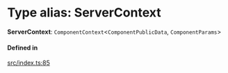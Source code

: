 # Type alias: ServerContext

 **ServerContext**: `ComponentContext`<`ComponentPublicData`, `ComponentParams`\>

#### Defined in

[src/index.ts:85](https://github.com/zjayers/AssembleJS/blob/e570b1c/src/index.ts#L85)
